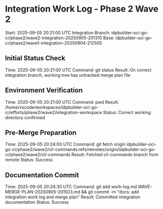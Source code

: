# Integration Work Log - Phase 2 Wave 2
Start: 2025-09-05 20:21:00 UTC
Integration Branch: idpbuilder-oci-go-cr/phase2/wave2-integration-20250905-201315
Base: idpbuilder-oci-go-cr/phase2/wave1-integration-20250904-212505

## Initial Status Check
Time: 2025-09-05 20:21:00 UTC
Command: git status
Result: On correct integration branch, working tree has untracked merge plan file

## Environment Verification
Time: 2025-09-05 20:21:00 UTC
Command: pwd
Result: /home/vscode/workspaces/idpbuilder-oci-go-cr/efforts/phase2/wave2/integration-workspace
Status: Correct working directory confirmed

## Pre-Merge Preparation
Time: 2025-09-05 20:24:00 UTC
Command: git fetch origin idpbuilder-oci-go-cr/phase2/wave2/cli-commands:refs/remotes/origin/idpbuilder-oci-go-cr/phase2/wave2/cli-commands
Result: Fetched cli-commands branch from remote
Status: Success

## Documentation Commit
Time: 2025-09-05 20:24:30 UTC
Command: git add work-log.md WAVE-MERGE-PLAN-20250905-201503.md && git commit -m "docs: add integration work log and merge plan"
Result: Committed integration documentation
Status: Success

